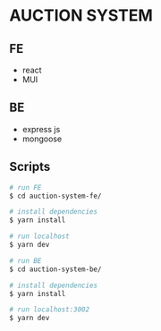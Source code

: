 # AUCTION SYSTEM

## FE

- react
- MUI

## BE

- express js
- mongoose

## Scripts

```bash
# run FE
$ cd auction-system-fe/

# install dependencies
$ yarn install

# run localhost
$ yarn dev

# run BE
$ cd auction-system-be/

# install dependencies
$ yarn install

# run localhost:3002
$ yarn dev
```
